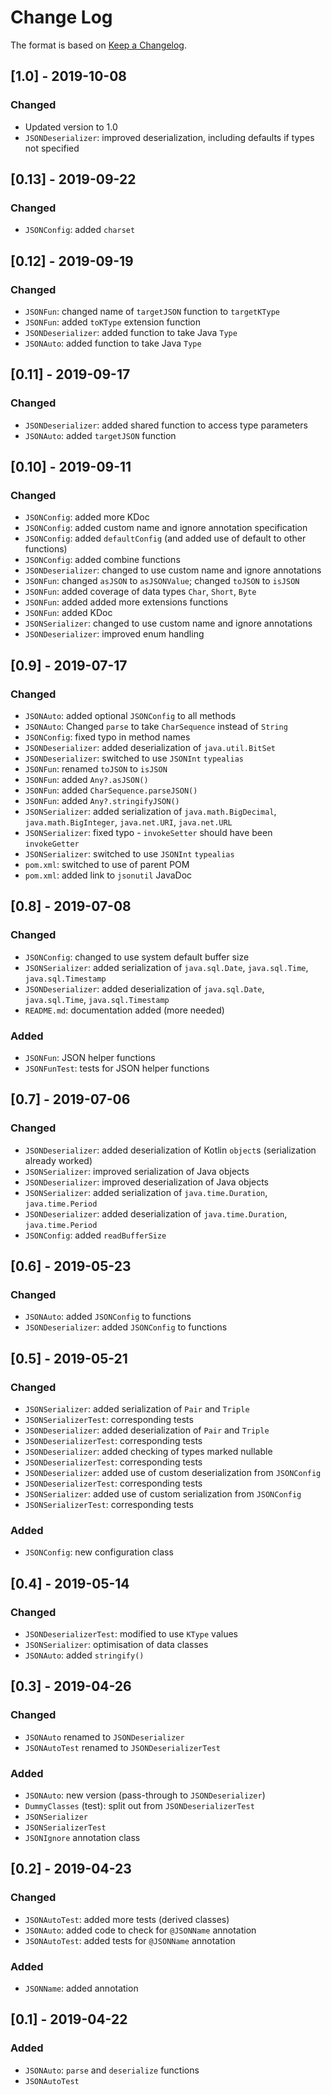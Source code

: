 # Change Log

The format is based on [Keep a Changelog](http://keepachangelog.com/).

## [1.0] - 2019-10-08
### Changed
- Updated version to 1.0
- `JSONDeserializer`: improved deserialization, including defaults if types not specified

## [0.13] - 2019-09-22
### Changed
- `JSONConfig`: added `charset`

## [0.12] - 2019-09-19
### Changed
- `JSONFun`: changed name of `targetJSON` function to `targetKType`
- `JSONFun`: added `toKType` extension function
- `JSONDeserializer`: added function to take Java `Type`
- `JSONAuto`: added function to take Java `Type`

## [0.11] - 2019-09-17
### Changed
- `JSONDeserializer`: added shared function to access type parameters
- `JSONAuto`: added `targetJSON` function

## [0.10] - 2019-09-11
### Changed
- `JSONConfig`: added more KDoc
- `JSONConfig`: added custom name and ignore annotation specification
- `JSONConfig`: added `defaultConfig` (and added use of default to other functions)
- `JSONConfig`: added combine functions
- `JSONDeserializer`: changed to use custom name and ignore annotations
- `JSONFun`: changed `asJSON` to `asJSONValue`; changed `toJSON` to `isJSON`
- `JSONFun`: added coverage of data types `Char`, `Short`, `Byte`
- `JSONFun`: added added more extensions functions
- `JSONFun`: added KDoc
- `JSONSerializer`: changed to use custom name and ignore annotations
- `JSONDeserializer`: improved enum handling

## [0.9] - 2019-07-17
### Changed
- `JSONAuto`: added optional `JSONConfig` to all methods
- `JSONAuto`: Changed `parse` to take `CharSequence` instead of `String`
- `JSONConfig`: fixed typo in method names
- `JSONDeserializer`: added deserialization of `java.util.BitSet`
- `JSONDeserializer`: switched to use `JSONInt` `typealias`
- `JSONFun`: renamed `toJSON` to `isJSON`
- `JSONFun`: added `Any?.asJSON()`
- `JSONFun`: added `CharSequence.parseJSON()`
- `JSONFun`: added `Any?.stringifyJSON()`
- `JSONSerializer`: added serialization of `java.math.BigDecimal`, `java.math.BigInteger`, `java.net.URI`,
  `java.net.URL`
- `JSONSerializer`: fixed typo - `invokeSetter` should have been `invokeGetter`
- `JSONSerializer`: switched to use `JSONInt` `typealias`
- `pom.xml`: switched to use of parent POM
- `pom.xml`: added link to `jsonutil` JavaDoc

## [0.8] - 2019-07-08
### Changed
- `JSONConfig`: changed to use system default buffer size
- `JSONSerializer`: added serialization of `java.sql.Date`, `java.sql.Time`, `java.sql.Timestamp`
- `JSONDeserializer`: added deserialization of `java.sql.Date`, `java.sql.Time`, `java.sql.Timestamp`
- `README.md`: documentation added (more needed)

### Added
- `JSONFun`: JSON helper functions
- `JSONFunTest`: tests for JSON helper functions

## [0.7] - 2019-07-06
### Changed
- `JSONDeserializer`: added deserialization of Kotlin `object`s (serialization already worked)
- `JSONSerializer`: improved serialization of Java objects
- `JSONDeserializer`: improved deserialization of Java objects
- `JSONSerializer`: added serialization of `java.time.Duration`, `java.time.Period`
- `JSONDeserializer`: added deserialization of `java.time.Duration`, `java.time.Period`
- `JSONConfig`: added `readBufferSize`

## [0.6] - 2019-05-23
### Changed
- `JSONAuto`: added `JSONConfig` to functions
- `JSONDeserializer`: added `JSONConfig` to functions

## [0.5] - 2019-05-21
### Changed
- `JSONSerializer`: added serialization of `Pair` and `Triple`
- `JSONSerializerTest`: corresponding tests
- `JSONDeserializer`: added deserialization of `Pair` and `Triple`
- `JSONDeserializerTest`: corresponding tests
- `JSONDeserializer`: added checking of types marked nullable
- `JSONDeserializerTest`: corresponding tests
- `JSONDeserializer`: added use of custom deserialization from `JSONConfig`
- `JSONDeserializerTest`: corresponding tests
- `JSONSerializer`: added use of custom serialization from `JSONConfig`
- `JSONSerializerTest`: corresponding tests

### Added
- `JSONConfig`: new configuration class

## [0.4] - 2019-05-14
### Changed
- `JSONDeserializerTest`: modified to use `KType` values
- `JSONSerializer`: optimisation of data classes
- `JSONAuto`: added `stringify()`

## [0.3] - 2019-04-26
### Changed
- `JSONAuto` renamed to `JSONDeserializer`
- `JSONAutoTest` renamed to `JSONDeserializerTest`

### Added
- `JSONAuto`: new version (pass-through to `JSONDeserializer`)
- `DummyClasses` (test): split out from `JSONDeserializerTest`
- `JSONSerializer`
- `JSONSerializerTest`
- `JSONIgnore` annotation class

## [0.2] - 2019-04-23
### Changed
- `JSONAutoTest`: added more tests (derived classes)
- `JSONAuto`: added code to check for `@JSONName` annotation
- `JSONAutoTest`: added tests for `@JSONName` annotation

### Added
- `JSONName`: added annotation


## [0.1] - 2019-04-22
### Added
- `JSONAuto`: `parse` and `deserialize` functions
- `JSONAutoTest`
